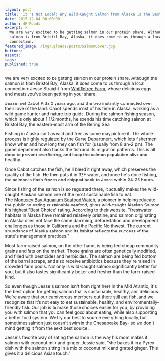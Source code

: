 ```yaml
---
layout: post
title: 'It''s Not Local: Why Wild-Caught Salmon from Alaska is the Best'
date: 2015-12-04 00:00:00
author: 4P Foods
excerpt: >-
  We are very excited to be getting salmon in our protein share. Although the
  salmon is from Bristol Bay, Alaska, it does come to us through a local
  connection.
featured_image: /img/uploads/posts/SalmonCover.jpg
buttons:
assets:
tags:
published: true
---
```

<div class="editable"><p>We are very excited to be getting salmon in our protein share. Although the salmon is from Bristol Bay, Alaska, it does come to us through a local connection: Jesse Straight from&nbsp;<a target="_blank" href="http://4pfoods.com/farmer-profile-whiffletree-farm-in-warrenton-va/">Whiffletree Farm</a>, whose delicious eggs and meats you've been getting in your share.</p><p>Jesse met Cabot Pitts 3 years ago, and the two instantly connected over their love of the land. Cabot spends most of his time in Alaska, working as a wild game hunter and nature trip guide. During the salmon fishing season, which is only about 1 1/2 months, he spends his time catching salmon at Bristol Bay, the eastern-most arm of the Bering Sea.</p><p>Fishing in Alaska isn't as wild and free as some may picture it. The whole process is highly regulated by the Game Department, which lets fishermen know when and how long they can fish for (usually from 8 an-2 pm). The game department also tracks the fish and its migration patterns. This is all done to prevent overfishing, and keep the salmon population alive and healthy.</p><p>Once Cabot catches the fish, he'll bleed it right away, which preserves the quality of the fish. He then puts it in 32F water, and once he's done fishing, the salmon is flash frozen and shipped back to Jesse within 24-36 hours.</p><p>Since fishing of the salmon is so regulated there, it actually makes the wild-caught Alaskan salmon one of the most sustainable fish to eat. The&nbsp;<a target="_blank" href="http://www.seafoodwatch.org/seafood-recommendations/groups/salmon?q=Salmon&amp;method=wild&amp;o=27">Monterey Bay Aquarium Seafood Watch</a>, a pioneer in helping educate the public on eating sustainable seafood, gives wild-caught Alaskan Salmon it's highest "Best Choice" rating. According to their website, "freshwater habitats in Alaska have remained relatively pristine, and salmon originating in Alaska does not face the same damming, deforestation and development challenges as those in California and the Pacific Northwest. The current abundance of Alaska salmon and its habitat reflects the success of the state's management practices."</p><p>Most farm-raised salmon, on the other hand, is being fed cheap commodity grains and fats on the market. Those grains are often genetically modified, and filled with pesticides and herbicides. The salmon are being fed bottom of the barrel scraps, and also receive antibiotics because they're raised in crowded farm pools. Not only is wild-caught salmon significantly better for you, but it also tastes significantly better and fresher than the farm-raised kind.</p><p>So even though Jesse's salmon isn't from right here in the Mid Atlantic, it's the best option for getting salmon that is sustainable, healthy, and delicious. We&rsquo;re aware that our carnivorous members out there still eat fish, and we recognize that it&rsquo;s not easy to eat sustainable, healthy, and environmentally-friendly fish. Our job is to make those choices easier for you, by providing you with salmon that you can feel good about eating, while also supporting a better food system. We try our best to source everything locally, but sometimes salmon just doesn't swim in the Chesapeake Bay- so we don't mind getting it from the next best source.</p><p>Jesse's favorite way of eating the salmon is the way his mom makes it: salmon with coconut milk and ginger. Jessie said, "she bakes it in a Pyrex dish with the salmon sitting in a mix of coconut milk and grated ginger. This gives it a delicious Asian touch."</p><p>&nbsp;</p></div>